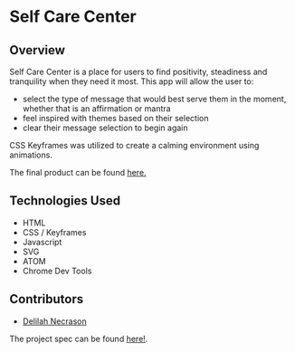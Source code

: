 # Self Care Center


## Overview

Self Care Center is a place for users to find positivity, steadiness and tranquility when they need it most. This app will allow the user to:

- select the type of message that would best serve them in the moment, whether that is an affirmation or mantra
- feel inspired with themes based on their selection
- clear their message selection to begin again

CSS Keyframes was utilized to create a calming environment using animations.

The final product can be found [here.](https://delilahrois.github.io/self-care-center/)


## Technologies Used

- HTML
- CSS / Keyframes
- Javascript
- SVG
- ATOM
- Chrome Dev Tools

## Contributors
  - [Delilah Necrason](https://github.com/delilahrois)

The project spec can be found [here!](https://frontend.turing.io/projects/module-1/self-care-center.html).
